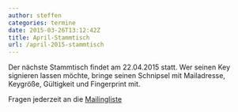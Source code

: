 ```yaml
---
author: steffen
categories: termine
date: 2015-03-26T13:12:42Z
title: April-Stammtisch
url: /april-2015-stammtisch
---
```


Der nächste Stammtisch findet am 22.04.2015 statt. Wer seinen Key signieren lassen möchte, bringe seinen Schnipsel mit Mailadresse, Keygröße, Gültigkeit und Fingerprint mit.

Fragen jederzeit an die [Mailingliste](mailto:computerstammtisch_ludwigsburg@lists.riseup.net)


[Mailingliste]: https://lists.riseup.net/www/info/computerstammtisch_ludwigsburg

